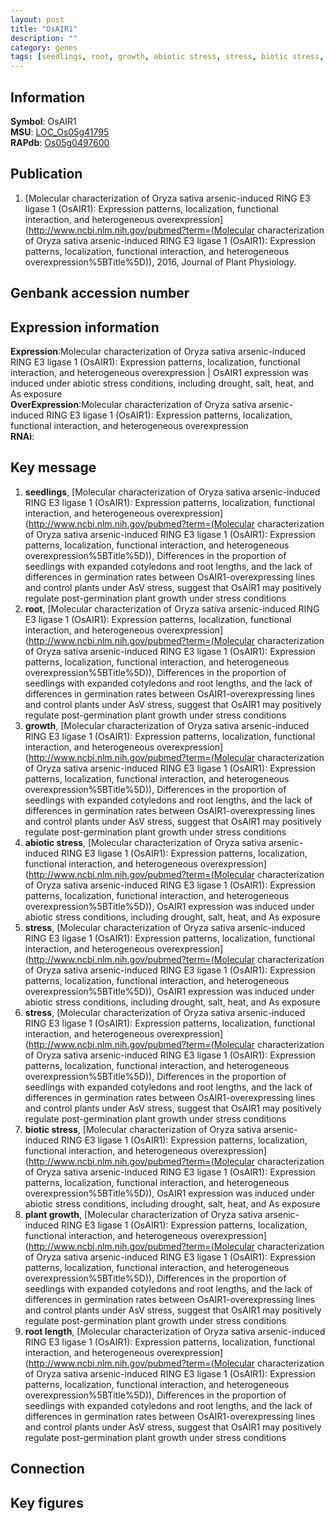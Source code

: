 ```yaml
---
layout: post
title: "OsAIR1"
description: ""
category: genes
tags: [seedlings, root, growth, abiotic stress, stress, biotic stress, plant growth, root length, Gene]
---
```


## Information
__Symbol__: OsAIR1  
__MSU__: [LOC_Os05g41795](http://rice.plantbiology.msu.edu/cgi-bin/ORF_infopage.cgi?orf=LOC_Os05g41795)  
__RAPdb__: [Os05g0497600](http://rapdb.dna.affrc.go.jp/viewer/gbrowse_details/irgsp1?name=Os05g0497600)  

## Publication
1. [Molecular characterization of Oryza sativa arsenic-induced RING E3 ligase 1 (OsAIR1): Expression patterns, localization, functional interaction, and heterogeneous overexpression](http://www.ncbi.nlm.nih.gov/pubmed?term=(Molecular characterization of Oryza sativa arsenic-induced RING E3 ligase 1 (OsAIR1): Expression patterns, localization, functional interaction, and heterogeneous overexpression%5BTitle%5D)), 2016, Journal of Plant Physiology.

## Genbank accession number

## Expression information
__Expression__:Molecular characterization of Oryza sativa arsenic-induced RING E3 ligase 1 (OsAIR1): Expression patterns, localization, functional interaction, and heterogeneous overexpression |  OsAIR1 expression was induced under abiotic stress conditions, including drought, salt, heat, and As exposure  
__OverExpression__:Molecular characterization of Oryza sativa arsenic-induced RING E3 ligase 1 (OsAIR1): Expression patterns, localization, functional interaction, and heterogeneous overexpression  
__RNAi__:  

## Key message
1. __seedlings__, [Molecular characterization of Oryza sativa arsenic-induced RING E3 ligase 1 (OsAIR1): Expression patterns, localization, functional interaction, and heterogeneous overexpression](http://www.ncbi.nlm.nih.gov/pubmed?term=(Molecular characterization of Oryza sativa arsenic-induced RING E3 ligase 1 (OsAIR1): Expression patterns, localization, functional interaction, and heterogeneous overexpression%5BTitle%5D)),  Differences in the proportion of seedlings with expanded cotyledons and root lengths, and the lack of differences in germination rates between OsAIR1-overexpressing lines and control plants under AsV stress, suggest that OsAIR1 may positively regulate post-germination plant growth under stress conditions
2. __root__, [Molecular characterization of Oryza sativa arsenic-induced RING E3 ligase 1 (OsAIR1): Expression patterns, localization, functional interaction, and heterogeneous overexpression](http://www.ncbi.nlm.nih.gov/pubmed?term=(Molecular characterization of Oryza sativa arsenic-induced RING E3 ligase 1 (OsAIR1): Expression patterns, localization, functional interaction, and heterogeneous overexpression%5BTitle%5D)),  Differences in the proportion of seedlings with expanded cotyledons and root lengths, and the lack of differences in germination rates between OsAIR1-overexpressing lines and control plants under AsV stress, suggest that OsAIR1 may positively regulate post-germination plant growth under stress conditions
3. __growth__, [Molecular characterization of Oryza sativa arsenic-induced RING E3 ligase 1 (OsAIR1): Expression patterns, localization, functional interaction, and heterogeneous overexpression](http://www.ncbi.nlm.nih.gov/pubmed?term=(Molecular characterization of Oryza sativa arsenic-induced RING E3 ligase 1 (OsAIR1): Expression patterns, localization, functional interaction, and heterogeneous overexpression%5BTitle%5D)),  Differences in the proportion of seedlings with expanded cotyledons and root lengths, and the lack of differences in germination rates between OsAIR1-overexpressing lines and control plants under AsV stress, suggest that OsAIR1 may positively regulate post-germination plant growth under stress conditions
4. __abiotic stress__, [Molecular characterization of Oryza sativa arsenic-induced RING E3 ligase 1 (OsAIR1): Expression patterns, localization, functional interaction, and heterogeneous overexpression](http://www.ncbi.nlm.nih.gov/pubmed?term=(Molecular characterization of Oryza sativa arsenic-induced RING E3 ligase 1 (OsAIR1): Expression patterns, localization, functional interaction, and heterogeneous overexpression%5BTitle%5D)),  OsAIR1 expression was induced under abiotic stress conditions, including drought, salt, heat, and As exposure
5. __stress__, [Molecular characterization of Oryza sativa arsenic-induced RING E3 ligase 1 (OsAIR1): Expression patterns, localization, functional interaction, and heterogeneous overexpression](http://www.ncbi.nlm.nih.gov/pubmed?term=(Molecular characterization of Oryza sativa arsenic-induced RING E3 ligase 1 (OsAIR1): Expression patterns, localization, functional interaction, and heterogeneous overexpression%5BTitle%5D)),  OsAIR1 expression was induced under abiotic stress conditions, including drought, salt, heat, and As exposure
6. __stress__, [Molecular characterization of Oryza sativa arsenic-induced RING E3 ligase 1 (OsAIR1): Expression patterns, localization, functional interaction, and heterogeneous overexpression](http://www.ncbi.nlm.nih.gov/pubmed?term=(Molecular characterization of Oryza sativa arsenic-induced RING E3 ligase 1 (OsAIR1): Expression patterns, localization, functional interaction, and heterogeneous overexpression%5BTitle%5D)),  Differences in the proportion of seedlings with expanded cotyledons and root lengths, and the lack of differences in germination rates between OsAIR1-overexpressing lines and control plants under AsV stress, suggest that OsAIR1 may positively regulate post-germination plant growth under stress conditions
7. __biotic stress__, [Molecular characterization of Oryza sativa arsenic-induced RING E3 ligase 1 (OsAIR1): Expression patterns, localization, functional interaction, and heterogeneous overexpression](http://www.ncbi.nlm.nih.gov/pubmed?term=(Molecular characterization of Oryza sativa arsenic-induced RING E3 ligase 1 (OsAIR1): Expression patterns, localization, functional interaction, and heterogeneous overexpression%5BTitle%5D)),  OsAIR1 expression was induced under abiotic stress conditions, including drought, salt, heat, and As exposure
8. __plant growth__, [Molecular characterization of Oryza sativa arsenic-induced RING E3 ligase 1 (OsAIR1): Expression patterns, localization, functional interaction, and heterogeneous overexpression](http://www.ncbi.nlm.nih.gov/pubmed?term=(Molecular characterization of Oryza sativa arsenic-induced RING E3 ligase 1 (OsAIR1): Expression patterns, localization, functional interaction, and heterogeneous overexpression%5BTitle%5D)),  Differences in the proportion of seedlings with expanded cotyledons and root lengths, and the lack of differences in germination rates between OsAIR1-overexpressing lines and control plants under AsV stress, suggest that OsAIR1 may positively regulate post-germination plant growth under stress conditions
9. __root length__, [Molecular characterization of Oryza sativa arsenic-induced RING E3 ligase 1 (OsAIR1): Expression patterns, localization, functional interaction, and heterogeneous overexpression](http://www.ncbi.nlm.nih.gov/pubmed?term=(Molecular characterization of Oryza sativa arsenic-induced RING E3 ligase 1 (OsAIR1): Expression patterns, localization, functional interaction, and heterogeneous overexpression%5BTitle%5D)),  Differences in the proportion of seedlings with expanded cotyledons and root lengths, and the lack of differences in germination rates between OsAIR1-overexpressing lines and control plants under AsV stress, suggest that OsAIR1 may positively regulate post-germination plant growth under stress conditions

## Connection

## Key figures



